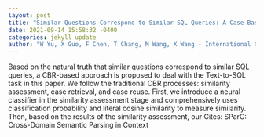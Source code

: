 ```yaml
--- 
layout: post 
title: "Similar Questions Correspond to Similar SQL Queries: A Case-Based Reasoning Approach for Text-to-SQL Translation" 
date: 2021-09-14 15:58:32 -0400 
categories: jekyll update 
author: "W Yu, X Guo, F Chen, T Chang, M Wang, X Wang - International Conference on Case , 2021" 
--- 
```

Based on the natural truth that similar questions correspond to similar SQL queries, a CBR-based approach is proposed to deal with the Text-to-SQL task in this paper. We follow the traditional CBR processes: similarity assessment, case retrieval, and case reuse. First, we introduce a neural classifier in the similarity assessment stage and comprehensively uses classification probability and literal cosine similarity to measure similarity. Then, based on the results of the similarity assessment, our Cites: SParC: Cross-Domain Semantic Parsing in Context